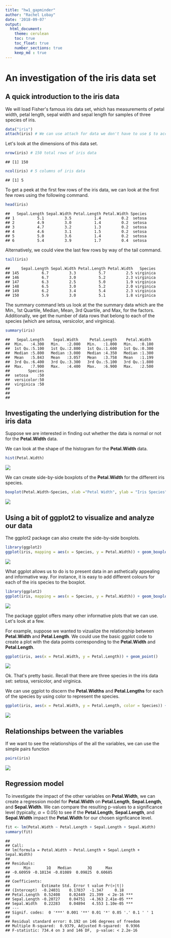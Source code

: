 ```yaml
---
title: "hw1_gapminder"
author: "Rachel Lobay"
date: '2018-09-07'
output:
  html_document:
    theme: cerulean
    toc: true
    toc_float: true
    number_sections: true
    keep_md : true
---
```

# An investigation of the iris data set

## A quick introduction to the iris data

We will load Fisher's famous iris data set, which has measurements of petal width, petal length, sepal width and sepal length for samples of three species of iris. 


```r
data("iris")
attach(iris) # We can use attach for data we don't have to use $ to access parts of the data. For instance, instead of having to type iris$Petal.Width, we simply type Petal.Width.
```

Let's look at the dimensions of this data set.

```r
nrow(iris) # 150 total rows of iris data
```

```
## [1] 150
```

```r
ncol(iris) # 5 columns of iris data 
```

```
## [1] 5
```

To get a peek at the first few rows of the iris data, we can look at the first few rows using the following command.


```r
head(iris)
```

```
##   Sepal.Length Sepal.Width Petal.Length Petal.Width Species
## 1          5.1         3.5          1.4         0.2  setosa
## 2          4.9         3.0          1.4         0.2  setosa
## 3          4.7         3.2          1.3         0.2  setosa
## 4          4.6         3.1          1.5         0.2  setosa
## 5          5.0         3.6          1.4         0.2  setosa
## 6          5.4         3.9          1.7         0.4  setosa
```

Alternatively, we could view the last few rows by way of the tail command.

```r
tail(iris)
```

```
##     Sepal.Length Sepal.Width Petal.Length Petal.Width   Species
## 145          6.7         3.3          5.7         2.5 virginica
## 146          6.7         3.0          5.2         2.3 virginica
## 147          6.3         2.5          5.0         1.9 virginica
## 148          6.5         3.0          5.2         2.0 virginica
## 149          6.2         3.4          5.4         2.3 virginica
## 150          5.9         3.0          5.1         1.8 virginica
```

The summary command lets us look at the the summary data which are the  Min., 1st Quartile, Median, Mean, 3rd Quartile, and Max, for the factors. Additionally, we get the number of data rows that belong to each of the species (which are setosa, versicolor, and virginica).

```r
summary(iris)
```

```
##   Sepal.Length    Sepal.Width     Petal.Length    Petal.Width   
##  Min.   :4.300   Min.   :2.000   Min.   :1.000   Min.   :0.100  
##  1st Qu.:5.100   1st Qu.:2.800   1st Qu.:1.600   1st Qu.:0.300  
##  Median :5.800   Median :3.000   Median :4.350   Median :1.300  
##  Mean   :5.843   Mean   :3.057   Mean   :3.758   Mean   :1.199  
##  3rd Qu.:6.400   3rd Qu.:3.300   3rd Qu.:5.100   3rd Qu.:1.800  
##  Max.   :7.900   Max.   :4.400   Max.   :6.900   Max.   :2.500  
##        Species  
##  setosa    :50  
##  versicolor:50  
##  virginica :50  
##                 
##                 
## 
```

## Investigating the underlying distribution for the iris data

Suppose we are interested in finding out whether the data is normal or not for the **Petal.Width** data. 

We can look at the shape of the histogram for the **Petal.Width** data.


```r
hist(Petal.Width)
```

![](545_hw1_rmarkdown_dataset_files/figure-html/unnamed-chunk-6-1.png)<!-- -->

We can create side-by-side boxplots of the **Petal.Width** for the different iris species.


```r
boxplot(Petal.Width~Species, xlab ="Petal Width", ylab = "Iris Species")
```

![](545_hw1_rmarkdown_dataset_files/figure-html/unnamed-chunk-7-1.png)<!-- -->


## Using a bit of ggplot2 to visualize and analyze our data
The ggplot2 package can also create the side-by-side boxplots.



```r
library(ggplot2)
ggplot(iris, mapping = aes(x = Species, y = Petal.Width)) + geom_boxplot() + labs(x = "Iris Species", y = "Petal Width")
```

![](545_hw1_rmarkdown_dataset_files/figure-html/unnamed-chunk-8-1.png)<!-- -->

What ggplot allows us to do is to present data in an asthetically appealing and informative way. For instance, it is easy to add different colours for each of the iris species to the boxplot.


```r
library(ggplot2)
ggplot(iris, mapping = aes(x = Species, y = Petal.Width)) + geom_boxplot(aes(fill=Species)) + labs(x = "Iris Species", y = "Petal Width")
```

![](545_hw1_rmarkdown_dataset_files/figure-html/unnamed-chunk-9-1.png)<!-- -->

The package ggplot offers many other informative plots that we can use. Let's look at a few. 

For example, suppose we wanted to vizualize the relationship between **Petal.Width** and **Petal.Length**. We could use the basic ggplot code to create a plot with the data points corresponding to the **Petal.Width** and **Petal.Length**.


```r
ggplot(iris, aes(x = Petal.Width, y = Petal.Length)) + geom_point()
```

![](545_hw1_rmarkdown_dataset_files/figure-html/unnamed-chunk-10-1.png)<!-- -->

Ok. That's pretty basic. Recall that there are three species in the iris data set: setosa, versicolor, and virginica.

We can use ggplot to discern the **Petal.Widths** and **Petal.Lengths** for each of the species by using color to represent the species. 


```r
ggplot(iris, aes(x = Petal.Width, y = Petal.Length, color = Species)) + geom_point()
```

![](545_hw1_rmarkdown_dataset_files/figure-html/unnamed-chunk-11-1.png)<!-- -->

## Relationships between the variables

If we want to see the relationships of the all the variables, we can use the simple pairs function


```r
pairs(iris)
```

![](545_hw1_rmarkdown_dataset_files/figure-html/unnamed-chunk-12-1.png)<!-- -->

## Regression model 

To investigate the impact of the other variables on **Petal.Width**, we can create a regression model for **Petal.Width** on **Petal.Length**, **Sepal.Length**, and **Sepal.Width**. We can compare the resulting p-values to a significance level (typically, $\alpha = 0.05$) to see if the **Petal.Length**, **Sepal.Length**, and **Sepal.Width** impact the **Petal.Width** for our chosen signficance level. 


```r
fit <- lm(Petal.Width ~ Petal.Length + Sepal.Length + Sepal.Width)
summary(fit)
```

```
## 
## Call:
## lm(formula = Petal.Width ~ Petal.Length + Sepal.Length + Sepal.Width)
## 
## Residuals:
##      Min       1Q   Median       3Q      Max 
## -0.60959 -0.10134 -0.01089  0.09825  0.60685 
## 
## Coefficients:
##              Estimate Std. Error t value Pr(>|t|)    
## (Intercept)  -0.24031    0.17837  -1.347     0.18    
## Petal.Length  0.52408    0.02449  21.399  < 2e-16 ***
## Sepal.Length -0.20727    0.04751  -4.363 2.41e-05 ***
## Sepal.Width   0.22283    0.04894   4.553 1.10e-05 ***
## ---
## Signif. codes:  0 '***' 0.001 '**' 0.01 '*' 0.05 '.' 0.1 ' ' 1
## 
## Residual standard error: 0.192 on 146 degrees of freedom
## Multiple R-squared:  0.9379,	Adjusted R-squared:  0.9366 
## F-statistic: 734.4 on 3 and 146 DF,  p-value: < 2.2e-16
```
